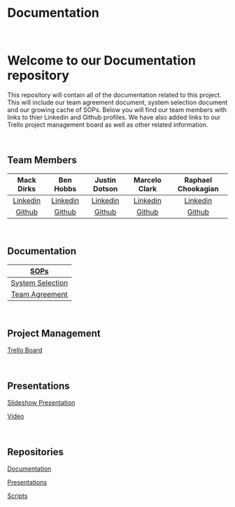 # Documentation

<br>

# Welcome to our Documentation repository

This repository will contain all of the documentation related to this project. This will include our team agreement document, system selection document and our growing cache of SOPs. Below you will find our team members with links to thier Linkedin and Github profiles. We have also added links to our Trello project management board as well as other related information.

<br>

## Team Members

| Mack Dirks | Ben Hobbs | Justin Dotson  | Marcelo Clark  | Raphael Chookagian |
|:----------------------:|:-----------------------:|:----------------------:|:----------------------:|:----------------------:|
| [Linkedin](https://www.linkedin.com/in/mack-dirks/) | [Linkedin](https://www.linkedin.com/in/benjaminshobbs/) | [Linkedin](http://linkedin.com/in/justin-dotson/) | [Linkedin](http://www.linkedin.com/in/marcelotc) | [Linkedin](https://www.linkedin.com/in/raphaelchookagian/) |
| [Github](https://github.com/MackD51) | [Github](https://github.com/benjamin-s-hobbs) | [Github](https://github.com/ileicathat/) | [Github](https://github.com/mtc2434) | [Github](https://github.com/cesarderio) |

<br>

## Documentation

<!-- | [SOPs](https://github.com/GXtechnic/Documentation/SOPs) | -->
| [SOPs](./SOPs/) |
|:-----------------------:|
|  [System Selection](Team_Documents/SystemSelection.md) |
| [Team Agreement](Team_Documents/TeamAgreement.md) |

<br>

## Project Management

[Trello Board](https://trello.com/b/C9WEZJRe/team1)

<br>

## Presentations

[Slideshow Presentation](https://docs.google.com/presentation/d/1rXoVMHw0sstGkOP7tk08IB_vvO04RRumBPlRd-BJ2n4/edit?usp=sharing)

[Video]()

<br>

## Repositories

[Documentation](https://github.com/GXtechnic/Documentation)

[Presentations](https://github.com/GXtechnic/Presentations)

[Scripts](https://github.com/GXtechnic/Scripts)

<!-- ---------------------------- -->

<!-- Mack Dirks
[Github](https://github.com/MackD51)
[Linkedin](https://www.linkedin.com/in/mack-dirks/)
[Email](mack.a.dirks@gmail.com)

Ben Hobbs
[Github](https://github.com/benjamin-s-hobbs)
[Linkedin](https://www.linkedin.com/in/benjaminshobbs/)
[Email](benjamin.s.hobbs@gmail.com)

Justin Dotson
[Github](https://github.com/ileicathat/)
[Linkedin](http://linkedin.com/in/justin-dotson/)
[Email](ileicathat@gmail.com)

Marcelo Clark
[Github](https://github.com/mtc2434)
[Linkedin](http://www.linkedin.com/in/marcelotc)
[Email](m01t02c03@gmail.com)

Raphael Chookagian
[Github](https://github.com/cesarderio)
[Linkedin](https://www.linkedin.com/in/raphaelchookagian/)
[Email](raphaelchookagian@gmail.com) -->
